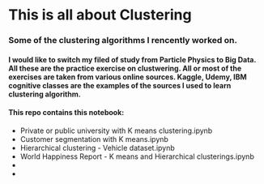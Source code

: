 # This is all about Clustering

### Some of the clustering algorithms I rencently worked on.

#### I would like to switch my filed of study from Particle Physics to Big Data. All these are the practice exercise on clustwering. All or most of the exercises are taken from various online sources.   Kaggle, Udemy, IBM cognitive classes are  the examples of the sources I used to learn clustering algorithm.  

#### This repo contains this notebook:

- Private or public university with K means clustering.ipynb
- Customer segmentation with K means.ipynb
- Hierarchical clustering - Vehicle dataset.ipynb
- World Happiness Report - K means and Hierarchical clusterings.ipynb
-
-
